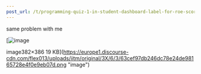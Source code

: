 ```yaml
---
post_url: /t/programming-quiz-1-in-student-dashboard-label-for-roe-scores-showing-absent-or-incorrect/169369/2
---
```

same problem with me  

[![image](https://europe1.discourse-cdn.com/flex013/uploads/iitm/original/3X/6/3/63cef97db246dc78e24de98165728e4f0e9eb07d.png)

image382×386 19 KB](https://europe1.discourse-cdn.com/flex013/uploads/iitm/original/3X/6/3/63cef97db246dc78e24de98165728e4f0e9eb07d.png "image")